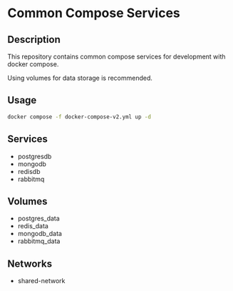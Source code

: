 # Common Compose Services

## Description
This repository contains common compose services for development with docker compose.

Using volumes for data storage is recommended.

## Usage
```bash
docker compose -f docker-compose-v2.yml up -d
```

## Services

- postgresdb
- mongodb
- redisdb
- rabbitmq

## Volumes
- postgres_data
- redis_data
- mongodb_data
- rabbitmq_data

## Networks
- shared-network